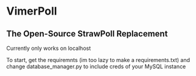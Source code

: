 # VimerPoll

## The Open-Source StrawPoll Replacement

Currently only works on localhost

To start, get the requiremnts (im too lazy to make a requirements.txt) and change database_manager.py to include creds of your MySQL instance




